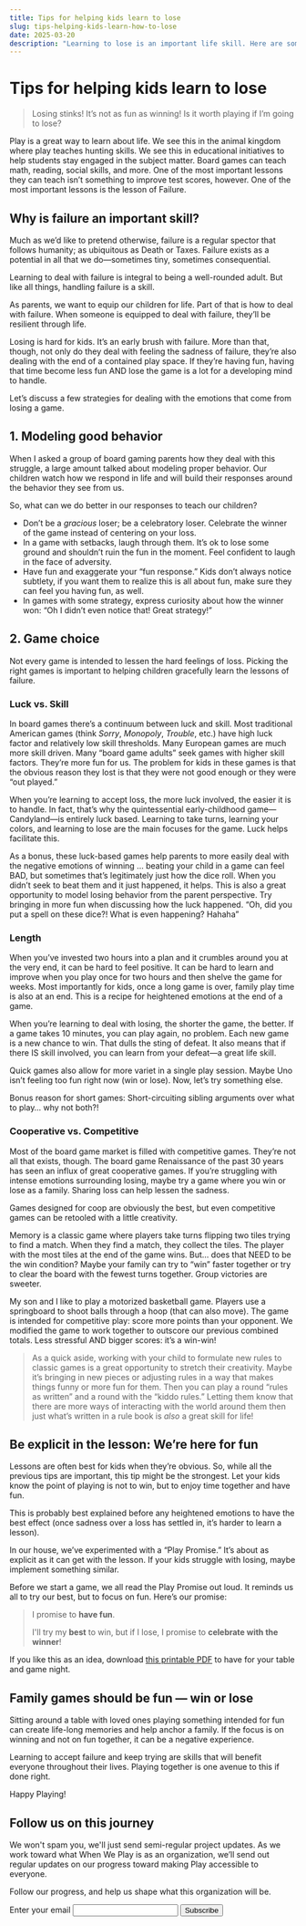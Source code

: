 ```yaml
---
title: Tips for helping kids learn to lose
slug: tips-helping-kids-learn-how-to-lose
date: 2025-03-20
description: "Learning to lose is an important life skill. Here are some tips for helping kids learn to lose gracefully when playing board games."
---
```


# Tips for helping kids learn to lose

> Losing stinks! It’s not as fun as winning! Is it worth playing if I’m going to lose?
 

Play is a great way to learn about life. We see this in the animal kingdom where play teaches hunting skills. We see this in educational initiatives to help students stay engaged in the subject matter. Board games can teach math, reading, social skills, and more. One of the most important lessons they can teach isn’t something to improve test scores, however. One of the most important lessons is the lesson of Failure.

## Why is failure an important skill?

Much as we’d like to pretend otherwise, failure is a regular spector that follows humanity; as ubiquitous as Death or Taxes. Failure exists as a potential in all that we do—sometimes tiny, sometimes consequential.

Learning to deal with failure is integral to being a well-rounded adult. But like all things, handling failure is a skill. 

As parents, we want to equip our children for life. Part of that is how to deal with failure. When someone is equipped to deal with failure, they’ll be resilient through life.

Losing is hard for kids. It’s an early brush with failure. More than that, though, not only do they deal with feeling the sadness of failure, they’re also dealing with the end of a contained play space. If they’re having fun, having that time become less fun AND lose the game is a lot for a developing mind to handle.

Let’s discuss a few strategies for dealing with the emotions that come from losing a game.

## 1. Modeling good behavior

When I asked a group of board gaming parents how they deal with this struggle, a large amount talked about modeling proper behavior. Our children watch how we respond in life and will build their responses around the behavior they see from us.

So, what can we do better in our responses to teach our children?

- Don’t be a *gracious* loser; be a celebratory loser. Celebrate the winner of the game instead of centering on your loss.
- In a game with setbacks, laugh through them. It’s ok to lose some ground and shouldn’t ruin the fun in the moment. Feel confident to laugh in the face of adversity.
- Have fun and exaggerate your “fun response.” Kids don’t always notice subtlety, if you want them to realize this is all about fun, make sure they can feel you having fun, as well.
- In games with some strategy, express curiosity about how the winner won: “Oh I didn’t even notice that! Great strategy!”

## 2. Game choice

Not every game is intended to lessen the hard feelings of loss. Picking the right games is important to helping children gracefully learn the lessons of failure.

### Luck vs. Skill

In board games there’s a continuum between luck and skill. Most traditional American games (think *Sorry*, *Monopoly*, *Trouble*, etc.) have high luck factor and relatively low skill thresholds. Many European games are much more skill driven. Many “board game adults” seek games with higher skill factors. They’re more fun for us. The problem for kids in these games is that the obvious reason they lost is that they were not good enough or they were “out played.”

When you’re learning to accept loss, the more luck involved, the easier it is to handle. In fact, that’s why the quintessential early-childhood game—Candyland—is entirely luck based. Learning to take turns, learning your colors, and learning to lose are the main focuses for the game. Luck helps facilitate this.

As a bonus, these luck-based games help parents to more easily deal with the negative emotions of winning … beating your child in a game can feel BAD, but sometimes that’s legitimately just how the dice roll. When you didn’t seek to beat them and it just happened, it helps. This is also a great opportunity to model losing behavior from the parent perspective. Try bringing in more fun when discussing how the luck happened. “Oh, did you put a spell on these dice?! What is even happening? Hahaha”

### Length

When you’ve invested two hours into a plan and it crumbles around you at the very end, it can be hard to feel positive. It can be hard to learn and improve when you play once for two hours and then shelve the game for weeks. Most importantly for kids, once a long game is over, family play time is also at an end. This is a recipe for heightened emotions at the end of a game.

When you’re learning to deal with losing, the shorter the game, the better. If a game takes 10 minutes, you can play again, no problem. Each new game is a new chance to win. That dulls the sting of defeat. It also means that if there IS skill involved, you can learn from your defeat—a great life skill.

Quick games also allow for more variet in a single play session. Maybe Uno isn’t feeling too fun right now (win or lose). Now, let’s try something else. 

Bonus reason for short games:  Short-circuiting sibling arguments over what to play… why not both?!

### Cooperative vs. Competitive

Most of the board game market is filled with competitive games. They’re not all that exists, though. The board game Renaissance of the past 30 years has seen an influx of great cooperative games. If you’re struggling with intense emotions surrounding losing, maybe try a game where you win or lose as a family. Sharing loss can help lessen the sadness.

Games designed for coop are obviously the best, but even competitive games can be retooled with a little creativity.

Memory is a classic game where players take turns flipping two tiles trying to find a match. When they find a match, they collect the tiles. The player with the most tiles at the end of the game wins. But… does that NEED to be the win condition? Maybe your family can try to “win” faster together or try to clear the board with the fewest turns together. Group victories are sweeter.

My son and I like to play a motorized basketball game. Players use a springboard to shoot balls through a hoop (that can also move). The game is intended for competitive play: score more points than your opponent. We modified the game to work together to outscore our previous combined totals. Less stressful AND bigger scores: it’s a win-win!

> As a quick aside, working with your child to formulate new rules to classic games is a great opportunity to stretch their creativity. Maybe it’s bringing in new pieces or adjusting rules in a way that makes things funny or more fun for them. Then you can play a round “rules as written” and a round with the “kiddo rules.” Letting them know that there are more ways of interacting with the world around them then just what’s written in a rule book is *also* a great skill for life!
> 

## Be explicit in the lesson: We’re here for fun

Lessons are often best for kids when they’re obvious. So, while all the previous tips are important, this tip might be the strongest. Let your kids know the point of playing is not to win, but to enjoy time together and have fun.

This is probably best explained before any heightened emotions to have the best effect (once sadness over a loss has settled in, it’s harder to learn a lesson).

In our house, we’ve experimented with a “Play Promise.” It’s about as explicit as it can get with the lesson. If your kids struggle with losing, maybe implement something similar.

Before we start a game, we all read the Play Promise out loud. It reminds us all to try our best, but to focus on fun. Here’s our promise: 

> I promise to **have fun**.
> 
> 
> I'll try my **best** to win, but if I lose, I promise to **celebrate with the winner**!
> 

If you like this as an idea, download [this printable PDF](/play-promise.pdf) to have for your table and game night.

## Family games should be fun — win or lose

Sitting around a table with loved ones playing something intended for fun can create life-long memories and help anchor a family. If the focus is on winning and not on fun together, it can be a negative experience.

Learning to accept failure and keep trying are skills that will benefit everyone throughout their lives. Playing together is one avenue to this if done right.

Happy Playing!


<form
  action="https://buttondown.com/api/emails/embed-subscribe/when-we-play"
  method="post"
  target="popupwindow"
  onsubmit="window.open('https://buttondown.com/when-we-play', 'popupwindow')"
  class="embeddable-buttondown-form"
>
  <h2 class="mt-2">Follow us on this journey</h2>
  <p>
    We won't spam you, we'll just send semi-regular project updates. As we work
    toward what When We Play is as an organization, we’ll send out regular
    updates on our progress toward making Play accessible to everyone.
  </p>

  <p>Follow our progress, and help us shape what this organization will be.</p>
  <label for="bd-email">Enter your email</label>
  <input type="email" name="email" id="bd-email" />

  <input type="submit" value="Subscribe" />
</form>